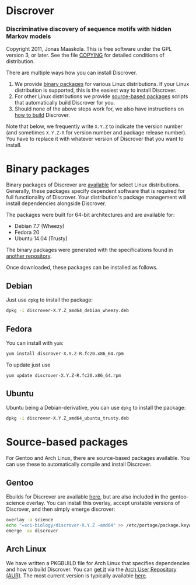 # Discrover
### Discriminative discovery of sequence motifs with hidden Markov models

Copyright 2011, Jonas Maaskola.
This is free software under the GPL version 3, or later.
See the file [COPYING](COPYING) for detailed conditions of distribution.

There are multiple ways how you can install Discrover.

1. We provide [binary packages](#binary-packages) for various Linux distributions.
   If your Linux distribution is supported, this is the easiest way to install Discrover.
2. For other Linux distributions we provide [source-based packages](#source-based-packages) scripts that automatically build Discrover for you.
3. Should none of the above steps work for, we also have instructions on [how to build](BUILDING.md) Discrover.

Note that below, we frequently write ``X.Y.Z`` to indicate the version number (and sometimes ``X.Y.Z-R`` for version number and package release number).
You have to replace it with whatever version of Discrover that you want to install.

# Binary packages
Binary packages of Discrover are [available](https://github.com/maaskola/discrover/releases) for select Linux distributions.
Generally, these packages specify dependent software that is required for full functionality of Discrover.
Your distribution's package management  will install dependencies alongside Discrover.

The packages were built for 64-bit architectures and are available for:

* Debian 7.7 (Wheezy)
* Fedora 20
* Ubuntu 14.04 (Trusty)

The binary packages were generated with the specifications found in [another repository](https://github.com/maaskola/discrover-packages).

Once downloaded, these packages can be installed as follows.

## Debian

Just use ``dpkg`` to install the package:

```sh
dpkg -i discrover-X.Y.Z_amd64_debian_wheezy.deb
```

## Fedora

You can install with ``yum``:

```sh
yum install discrover-X.Y.Z-R.fc20.x86_64.rpm
```

To update just use

```sh
yum update discrover-X.Y.Z-R.fc20.x86_64.rpm
```

## Ubuntu

Ubuntu being a Debian-derivative, you can use ``dpkg`` to install the package:

```sh
dpkg -i discrover-X.Y.Z_amd64_ubuntu_trusty.deb
```



# Source-based packages
For Gentoo and Arch Linux, there are source-based packages available.
You can use these to automatically compile and install Discrover.

## Gentoo

Ebuilds for Discrover are available [here](https://github.com/maaskola/discrover-packages/tree/master/gentoo/), but are also included in the gentoo-science overlay.
You can install this overlay, accept unstable versions of Discrover, and then simply emerge discrover:

```sh
overlay -a science
echo "=sci-biology/discrover-X.Y.Z ~amd64" >> /etc/portage/package.keywords
emerge -av discrover
```

## Arch Linux

We have written a PKGBUILD file for Arch Linux that specifies dependencies and how to build Discrover.
You can [get it](https://aur.archlinux.org/packages/discrover/) via the [Arch User Repository (AUR)](https://aur.archlinux.org/).
The most current version is typically available [here](https://github.com/maaskola/discrover-packages/blob/master/arch/PKGBUILD).
